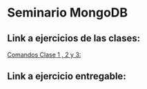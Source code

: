 # Seminario MongoDB
## Link a ejercicios de las clases:
[Comandos Clase 1 , 2 y 3:](ActividadesDeClase.md)
## Link a ejercicio entregable:
[Trabajo Práctico final:]: https://github.com/IgnacioFondovila/SeminarioMongoDB/tree/main/Trabajo%20Entregable/mongo-test
